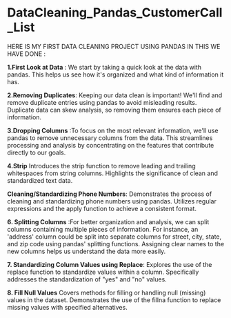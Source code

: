 # DataCleaning_Pandas_CustomerCall_List
HERE IS MY FIRST DATA CLEANING PROJECT USING PANDAS IN THIS WE HAVE DONE : 

**1.First Look at Data** : We start by taking a quick look at the data with pandas. This helps us see how it's organized and what kind of information it has.

**2.Removing Duplicates**: Keeping our data clean is important! We'll find and remove duplicate entries using pandas to avoid misleading results. Duplicate data can skew analysis, so removing them ensures each piece of information.

**3.Dropping Columns** :To focus on the most relevant information, we'll use pandas to remove unnecessary columns from the data. This streamlines processing and analysis by concentrating on the features that contribute directly to our goals.

**4.Strip**  Introduces the strip function to remove leading and trailing whitespaces from string columns. Highlights the significance of clean and standardized text data.

**Cleaning/Standardizing Phone Numbers**: Demonstrates the process of cleaning and standardizing phone numbers using pandas. Utilizes regular expressions and the apply function to achieve a consistent format.

**6. Splitting Columns** :For better organization and analysis, we can split columns containing multiple pieces of information. For instance, an 'address' column could be split into separate columns for street, city, state, and zip code using pandas' splitting functions. Assigning clear names to the new columns helps us understand the data more easily.

**7. Standardizing Column Values using Replace**: Explores the use of the replace function to standardize values within a column. Specifically addresses the standardization of "yes" and "no" values.

**8. Fill Null Values** Covers methods for filling or handling null (missing) values in the dataset. Demonstrates the use of the fillna function to replace missing values with specified alternatives.

